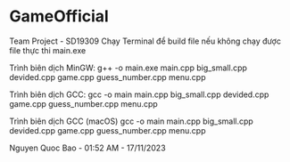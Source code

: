 # GameOfficial
Team Project - SD19309
Chạy Terminal để build file nếu không chạy được file thực thi main.exe

Trình biên dịch MinGW:
g++ -o main.exe main.cpp big_small.cpp devided.cpp game.cpp guess_number.cpp menu.cpp

Trình biên dịch GCC:
gcc -o main main.cpp big_small.cpp devided.cpp game.cpp guess_number.cpp menu.cpp

Trình biên dịch GCC (macOS)
gcc -o main main.cpp big_small.cpp devided.cpp game.cpp guess_number.cpp menu.cpp


Nguyen Quoc Bao - 01:52 AM - 17/11/2023

